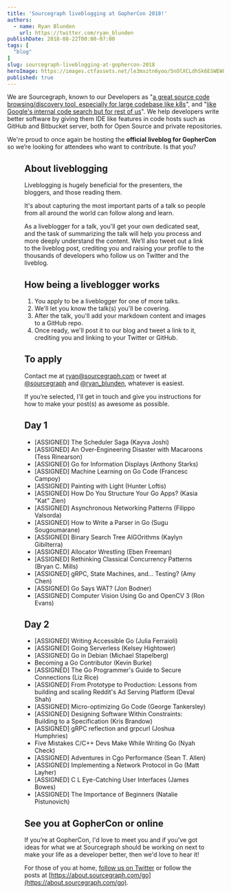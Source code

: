 ```yaml
---
title: 'Sourcegraph liveblogging at GopherCon 2018!'
authors:
  - name: Ryan Blunden
    url: https://twitter.com/ryan_blunden
publishDate: 2018-08-22T00:00-07:00
tags: [
  "blog"
]
slug: sourcegraph-liveblogging-at-gophercon-2018
heroImage: https://images.ctfassets.net/le3mxztn6yoo/5nOlXCLdhSk6ESWEW8iC24/01978fdff3206c78ad8bee4c0cdfee87/mechanic-tire.jpg
published: true
---
```


We are Sourcegraph, known
to our Developers as "[a great source code browsing/discovery tool, especially for large codebase like k8s](https://twitter.com/VladimirVivien/status/1032099627078696960)", and "[like Google's internal code search but for rest of us](https://twitter.com/tsaha/status/1032016464583131136)". We help developers write better software by giving them IDE like features in code hosts such as GitHub and Bitbucket server, both for Open Source and private repositories.

We're proud to once again be hosting the **official liveblog for GopherCon** so we’re looking for attendees who want to contribute. Is that you?

<Figure 
  alt="GopherCon 2018 Banner. Gophers riding around on Go Karts. Cute!" 
  src="https://images.ctfassets.net/le3mxztn6yoo/5nOlXCLdhSk6ESWEW8iC24/01978fdff3206c78ad8bee4c0cdfee87/mechanic-tire.jpg?w=400"
/>

## About liveblogging

Liveblogging is hugely beneficial for the presenters, the bloggers, and those reading them.

It's about capturing the most important parts of a talk so people from all around the world can follow along and learn.

As a liveblogger for a talk, you'll get your own dedicated seat, and the task of summarizing the talk will help you process and more deeply understand the content. We’ll also tweet out a link to the liveblog post, crediting you and raising your profile to the thousands of developers who follow us on Twitter and the liveblog.

## How being a liveblogger works

1. You apply to be a liveblogger for one of more talks.
2. We'll let you know the talk(s) you'll be covering.
3. After the talk, you'll add your markdown content and images to a GitHub repo.
4. Once ready, we'll post it to our blog and tweet a link to it, crediting you and linking to your Twitter or GitHub.

## To apply

Contact me at [ryan@sourcegraph.com](mailto:ryan@sourcegraph.com) or tweet at [@sourcegraph](https://twitter.com/sourcegraph) and [@ryan_blunden](https://twitter.com/ryan_blunden), whatever is easiest.

If you’re selected, I'll get in touch and give you instructions for how to make your post(s) as awesome as possible.

## Day 1

 - [ASSIGNED] The Scheduler Saga (Kayva Joshi)
 - [ASSIGNED] An Over-Engineering Disaster with Macaroons (Tess Rinearson)
 - [ASSIGNED] Go for Information Displays (Anthony Starks)
 - [ASSIGNED] Machine Learning on Go Code (Francesc Campoy)
 - [ASSIGNED] Painting with Light (Hunter Loftis)
 - [ASSIGNED] How Do You Structure Your Go Apps? (Kasia "Kat" Zien)
 - [ASSIGNED] Asynchronous Networking Patterns (Filippo Valsorda)
 - [ASSIGNED] How to Write a Parser in Go (Sugu Sougoumarane)
 - [ASSIGNED] Binary Search Tree AlGOrithms (Kaylyn Gibilterra)
 - [ASSIGNED] Allocator Wrestling (Eben Freeman)
 - [ASSIGNED] Rethinking Classical Concurrency Patterns (Bryan C. Mills)
 - [ASSIGNED] gRPC, State Machines, and... Testing? (Amy Chen)
 - [ASSIGNED] Go Says WAT? (Jon Bodner)
 - [ASSIGNED] Computer Vision Using Go and OpenCV 3 (Ron Evans)

## Day 2

- [ASSIGNED] Writing Accessible Go (Julia Ferraioli)
- [ASSIGNED] Going Serverless (Kelsey Hightower)
- [ASSIGNED] Go in Debian (Michael Stapelberg)
- Becoming a Go Contributor (Kevin Burke)
- [ASSIGNED] The Go Programmer's Guide to Secure Connections (Liz Rice)
- [ASSIGNED] From Prototype to Production: Lessons from building and scaling Reddit's Ad Serving Platform (Deval Shah)
- [ASSIGNED] Micro-optimizing Go Code (George Tankersley)
- [ASSIGNED] Designing Software Within Constraints: Building to a Specification (Kris Brandow)
- [ASSIGNED] gRPC reflection and grpcurl (Joshua Humphries)
- Five Mistakes C/C++ Devs Make While Writing Go (Nyah Check)
- [ASSIGNED] Adventures in Cgo Performance (Sean T. Allen)
- [ASSIGNED] Implementing a Network Protocol in Go (Matt Layher)
- [ASSIGNED] C L Eye-Catching User Interfaces (James Bowes)
- [ASSIGNED] The Importance of Beginners (Natalie Pistunovich)

## See you at GopherCon or online
If you’re at GopherCon, I'd love to meet you and if you've got ideas for what we at Sourcegraph should be working on next to make your life as a developer better, then we'd love to hear it!

For those of you at home, [follow us on Twitter](https://twitter.com/sourcegraph) or follow the posts at [https://about.sourcegraph.com/go](https://about.sourcegraph.com/go).
